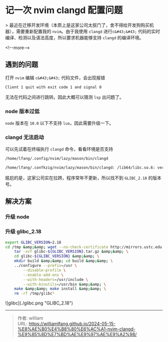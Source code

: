 # 记一次 nvim clangd 配置问题


&gt; 最近在迁移开发环境（本质上是这家公司太抠门了，舍不得给开发狗购买机器），需要重新配置我的 `nvim`。由于我使用 `clangd` 进行`c&#43;&#43;` 代码的实时编译、检测以及语法高度，所以要求机器能够支持 `clangd` 的编译环境。

&lt;!--more--&gt;

## 遇到的问题

打开 `nvim` 编辑 `c&#43;&#43;` 代码文件，会出现报错

```
Client 1 quit with exit code 1 and signal 0
```

无法在代码之间进行跳转。因此大概可以猜测 `lsp` 出问题了。

### node 版本过低

`node` 版本在 `10.0` 以下不支持 `lua`，因此需要升级一下。

### clangd 无法启动

可以先试着在终端执行 `clangd` 命令，看看环境是否支持

```bash
/home/lfang/.config/nvim/lazy/mason/bin/clangd

/home/lfang/.confkzig/nvim/lazy/mason/bin/clangd: /lib64/libc.so.6: version `GLIBC_2.18&#39; not found (required by /home/lfang/.config/nvim/lazy/mason/bin/clangd)
```

尴尬的是，这家公司实在拉跨，程序常年不更新，所以找不到 `GLIBC_2.18` 的版本号。

## 解决方案

### 升级 node

### 升级 glibc_2.18

```bash
export GLIBC_VERSION=2.18
cd /tmp &amp;&amp; wget --no-check-certificate http://mirrors.ustc.edu.cn/gnu/libc/glibc-${GLIBC_VERSION}.tar.gz &amp;&amp; \
    tar -xvf glibc-${GLIBC_VERSION}.tar.gz &amp;&amp; \
    cd glibc-${GLIBC_VERSION} &amp;&amp; \
    mkdir build &amp;&amp; cd build &amp;&amp; \
    ../configure --prefix=/usr \
        --disable-profile \
        --enable-add-ons \
        --with-headers=/usr/include \
        --with-binutils=/usr/bin &amp;&amp; \
    make &amp;&amp; make install &amp;&amp; \
    rm -rf /tmp/glibc*
```

![glibc](./glibc.png &#34;GLIBC_2.18&#34;)


---

> 作者: william  
> URL: https://williamlfang.github.io/2024-05-15-%E8%AE%B0%E4%B8%80%E6%AC%A1-nvim-clangd-%E9%85%8D%E7%BD%AE%E9%97%AE%E9%A2%98/  

